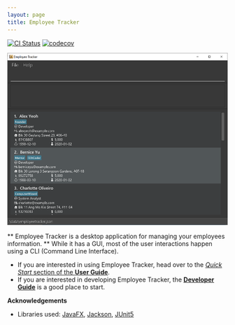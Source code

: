 ```yaml
---
layout: page
title: Employee Tracker
---
```


[![CI Status](https://github.com/AY2021S2-TIC4002-F18-2/tp2/workflows/Java%20CI/badge.svg)](https://github.com/AY2021S2-TIC4002-F18-2/tp2/actions)
[![codecov](https://codecov.io/gh/AY2021S2-TIC4002-F18-2/tp2/branch/master/graph/badge.svg)](https://codecov.io/gh/AY2021S2-TIC4002-F18-2)

![Ui](images/Ui.png)

** Employee Tracker is a desktop application for managing your employees information.
** While it has a GUI, most of the user interactions happen using a CLI (Command Line Interface).

* If you are interested in using Employee Tracker, head over to the [_Quick Start_ section of the **User Guide**](UserGuide.html#quick-start).
* If you are interested in developing Employee Tracker, the [**Developer Guide**](DeveloperGuide.html) is a good place to start.


**Acknowledgements**

* Libraries used: [JavaFX](https://openjfx.io/), [Jackson](https://github.com/FasterXML/jackson), [JUnit5](https://github.com/junit-team/junit5)
